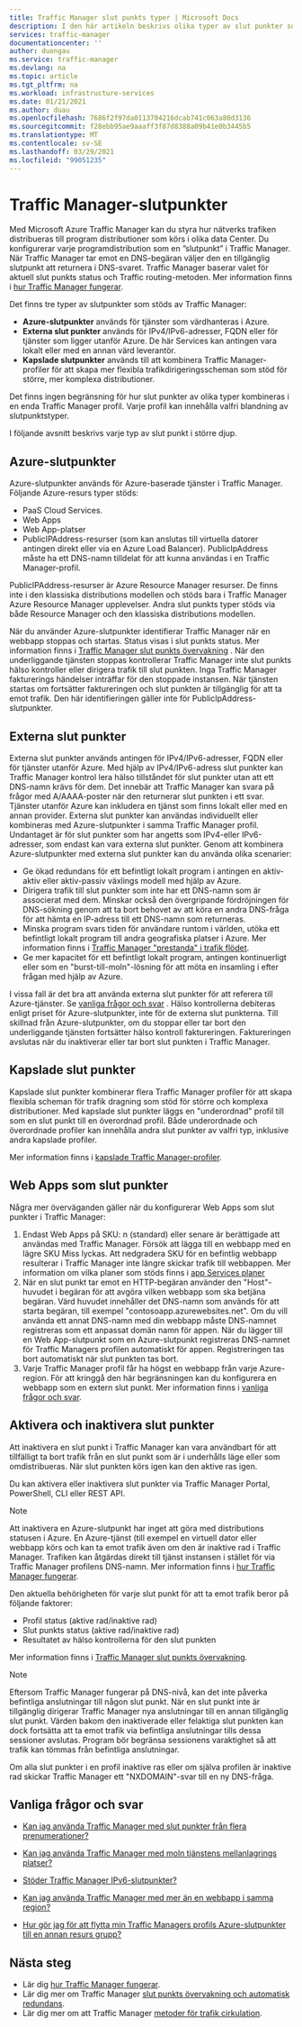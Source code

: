 ```yaml
---
title: Traffic Manager slut punkts typer | Microsoft Docs
description: I den här artikeln beskrivs olika typer av slut punkter som kan användas med Azure Traffic Manager
services: traffic-manager
documentationcenter: ''
author: duongau
ms.service: traffic-manager
ms.devlang: na
ms.topic: article
ms.tgt_pltfrm: na
ms.workload: infrastructure-services
ms.date: 01/21/2021
ms.author: duau
ms.openlocfilehash: 7686f2f97da0113704216dcab741c063a80d3136
ms.sourcegitcommit: f28ebb95ae9aaaff3f87d8388a09b41e0b3445b5
ms.translationtype: MT
ms.contentlocale: sv-SE
ms.lasthandoff: 03/29/2021
ms.locfileid: "99051235"
---
```

# <a name="traffic-manager-endpoints"></a>Traffic Manager-slutpunkter

Med Microsoft Azure Traffic Manager kan du styra hur nätverks trafiken distribueras till program distributioner som körs i olika data Center. Du konfigurerar varje programdistribution som en ”slutpunkt” i Traffic Manager. När Traffic Manager tar emot en DNS-begäran väljer den en tillgänglig slutpunkt att returnera i DNS-svaret. Traffic Manager baserar valet för aktuell slut punkts status och Traffic routing-metoden. Mer information finns i [hur Traffic Manager fungerar](traffic-manager-how-it-works.md).

Det finns tre typer av slutpunkter som stöds av Traffic Manager:

* **Azure-slutpunkter** används för tjänster som värdhanteras i Azure.
* **Externa slut punkter** används för IPv4/IPv6-adresser, FQDN eller för tjänster som ligger utanför Azure. De här Services kan antingen vara lokalt eller med en annan värd leverantör.
* **Kapslade slutpunkter** används till att kombinera Traffic Manager-profiler för att skapa mer flexibla trafikdirigeringsscheman som stöd för större, mer komplexa distributioner.

Det finns ingen begränsning för hur slut punkter av olika typer kombineras i en enda Traffic Manager profil. Varje profil kan innehålla valfri blandning av slutpunktstyper.

I följande avsnitt beskrivs varje typ av slut punkt i större djup.

## <a name="azure-endpoints"></a>Azure-slutpunkter

Azure-slutpunkter används för Azure-baserade tjänster i Traffic Manager. Följande Azure-resurs typer stöds:

* PaaS Cloud Services.
* Web Apps
* Web App-platser
* PublicIPAddress-resurser (som kan anslutas till virtuella datorer antingen direkt eller via en Azure Load Balancer). PublicIpAddress måste ha ett DNS-namn tilldelat för att kunna användas i en Traffic Manager-profil.

PublicIPAddress-resurser är Azure Resource Manager resurser. De finns inte i den klassiska distributions modellen och stöds bara i Traffic Manager Azure Resource Manager upplevelser. Andra slut punkts typer stöds via både Resource Manager och den klassiska distributions modellen.

När du använder Azure-slutpunkter identifierar Traffic Manager när en webbapp stoppas och startas. Status visas i slut punkts status. Mer information finns i [Traffic Manager slut punkts övervakning](traffic-manager-monitoring.md#endpoint-and-profile-status) . När den underliggande tjänsten stoppas kontrollerar Traffic Manager inte slut punkts hälso kontroller eller dirigera trafik till slut punkten. Inga Traffic Manager fakturerings händelser inträffar för den stoppade instansen. När tjänsten startas om fortsätter faktureringen och slut punkten är tillgänglig för att ta emot trafik. Den här identifieringen gäller inte för PublicIpAddress-slutpunkter.

## <a name="external-endpoints"></a>Externa slut punkter

Externa slut punkter används antingen för IPv4/IPv6-adresser, FQDN eller för tjänster utanför Azure. Med hjälp av IPv4/IPv6-adress slut punkter kan Traffic Manager kontrol lera hälso tillståndet för slut punkter utan att ett DNS-namn krävs för dem. Det innebär att Traffic Manager kan svara på frågor med A/AAAA-poster när den returnerar slut punkten i ett svar. Tjänster utanför Azure kan inkludera en tjänst som finns lokalt eller med en annan provider. Externa slut punkter kan användas individuellt eller kombineras med Azure-slutpunkter i samma Traffic Manager profil. Undantaget är för slut punkter som har angetts som IPv4-eller IPv6-adresser, som endast kan vara externa slut punkter. Genom att kombinera Azure-slutpunkter med externa slut punkter kan du använda olika scenarier:

* Ge ökad redundans för ett befintligt lokalt program i antingen en aktiv-aktiv eller aktiv-passiv växlings modell med hjälp av Azure. 
* Dirigera trafik till slut punkter som inte har ett DNS-namn som är associerat med dem. Minskar också den övergripande fördröjningen för DNS-sökning genom att ta bort behovet av att köra en andra DNS-fråga för att hämta en IP-adress till ett DNS-namn som returneras.
* Minska program svars tiden för användare runtom i världen, utöka ett befintligt lokalt program till andra geografiska platser i Azure. Mer information finns i [Traffic Manager "prestanda" i trafik flödet](traffic-manager-routing-methods.md#performance).
* Ge mer kapacitet för ett befintligt lokalt program, antingen kontinuerligt eller som en "burst-till-moln"-lösning för att möta en insamling i efter frågan med hjälp av Azure.

I vissa fall är det bra att använda externa slut punkter för att referera till Azure-tjänster. Se [vanliga frågor och svar](traffic-manager-faqs.md#traffic-manager-endpoints) . Hälso kontrollerna debiteras enligt priset för Azure-slutpunkter, inte för de externa slut punkterna. Till skillnad från Azure-slutpunkter, om du stoppar eller tar bort den underliggande tjänsten fortsätter hälso kontroll faktureringen. Faktureringen avslutas när du inaktiverar eller tar bort slut punkten i Traffic Manager.

## <a name="nested-endpoints"></a>Kapslade slut punkter

Kapslade slut punkter kombinerar flera Traffic Manager profiler för att skapa flexibla scheman för trafik dragning som stöd för större och komplexa distributioner. Med kapslade slut punkter läggs en "underordnad" profil till som en slut punkt till en överordnad profil. Både underordnade och överordnade profiler kan innehålla andra slut punkter av valfri typ, inklusive andra kapslade profiler. 

Mer information finns i [kapslade Traffic Manager-profiler](traffic-manager-nested-profiles.md).

## <a name="web-apps-as-endpoints"></a>Web Apps som slut punkter

Några mer överväganden gäller när du konfigurerar Web Apps som slut punkter i Traffic Manager:

1. Endast Web Apps på SKU: n (standard) eller senare är berättigade att användas med Traffic Manager. Försök att lägga till en webbapp med en lägre SKU Miss lyckas. Att nedgradera SKU för en befintlig webbapp resulterar i Traffic Manager inte längre skickar trafik till webbappen. Mer information om vilka planer som stöds finns i [app Services planer](https://azure.microsoft.com/pricing/details/app-service/plans/)
2. När en slut punkt tar emot en HTTP-begäran använder den "Host"-huvudet i begäran för att avgöra vilken webbapp som ska betjäna begäran. Värd huvudet innehåller det DNS-namn som används för att starta begäran, till exempel "contosoapp.azurewebsites.net". Om du vill använda ett annat DNS-namn med din webbapp måste DNS-namnet registreras som ett anpassat domän namn för appen. När du lägger till en Web App-slutpunkt som en Azure-slutpunkt registreras DNS-namnet för Traffic Managers profilen automatiskt för appen. Registreringen tas bort automatiskt när slut punkten tas bort.
3. Varje Traffic Manager profil får ha högst en webbapp från varje Azure-region. För att kringgå den här begränsningen kan du konfigurera en webbapp som en extern slut punkt. Mer information finns i [vanliga frågor och svar](traffic-manager-faqs.md#traffic-manager-endpoints).

## <a name="enabling-and-disabling-endpoints"></a>Aktivera och inaktivera slut punkter

Att inaktivera en slut punkt i Traffic Manager kan vara användbart för att tillfälligt ta bort trafik från en slut punkt som är i underhålls läge eller som omdistribueras. När slut punkten körs igen kan den aktive ras igen.

Du kan aktivera eller inaktivera slut punkter via Traffic Manager Portal, PowerShell, CLI eller REST API.

> [!NOTE]
> Att inaktivera en Azure-slutpunkt har inget att göra med distributions statusen i Azure. En Azure-tjänst (till exempel en virtuell dator eller webbapp körs och kan ta emot trafik även om den är inaktive rad i Traffic Manager. Trafiken kan åtgärdas direkt till tjänst instansen i stället för via Traffic Manager profilens DNS-namn. Mer information finns i [hur Traffic Manager fungerar](traffic-manager-how-it-works.md).

Den aktuella behörigheten för varje slut punkt för att ta emot trafik beror på följande faktorer:

* Profil status (aktive rad/inaktive rad)
* Slut punkts status (aktive rad/inaktive rad)
* Resultatet av hälso kontrollerna för den slut punkten

Mer information finns i [Traffic Manager slut punkts övervakning](traffic-manager-monitoring.md#endpoint-and-profile-status).

> [!NOTE]
> Eftersom Traffic Manager fungerar på DNS-nivå, kan det inte påverka befintliga anslutningar till någon slut punkt. När en slut punkt inte är tillgänglig dirigerar Traffic Manager nya anslutningar till en annan tillgänglig slut punkt. Värden bakom den inaktiverade eller felaktiga slut punkten kan dock fortsätta att ta emot trafik via befintliga anslutningar tills dessa sessioner avslutas. Program bör begränsa sessionens varaktighet så att trafik kan tömmas från befintliga anslutningar.

Om alla slut punkter i en profil inaktive ras eller om själva profilen är inaktive rad skickar Traffic Manager ett "NXDOMAIN"-svar till en ny DNS-fråga.

## <a name="faqs"></a>Vanliga frågor och svar

* [Kan jag använda Traffic Manager med slut punkter från flera prenumerationer?](./traffic-manager-faqs.md#can-i-use-traffic-manager-with-endpoints-from-multiple-subscriptions)

* [Kan jag använda Traffic Manager med moln tjänstens mellanlagrings platser?](./traffic-manager-faqs.md#can-i-use-traffic-manager-with-cloud-service-staging-slots)

* [Stöder Traffic Manager IPv6-slutpunkter?](./traffic-manager-faqs.md#does-traffic-manager-support-ipv6-endpoints)

* [Kan jag använda Traffic Manager med mer än en webbapp i samma region?](./traffic-manager-faqs.md#can-i-use-traffic-manager-with-more-than-one-web-app-in-the-same-region)

* [Hur gör jag för att flytta min Traffic Managers profils Azure-slutpunkter till en annan resurs grupp?](./traffic-manager-faqs.md#how-do-i-move-my-traffic-manager-profiles-azure-endpoints-to-a-different-resource-group-or-subscription)

## <a name="next-steps"></a>Nästa steg

* Lär dig [hur Traffic Manager fungerar](traffic-manager-how-it-works.md).
* Lär dig mer om Traffic Manager [slut punkts övervakning och automatisk redundans](traffic-manager-monitoring.md).
* Lär dig mer om att Traffic Manager [metoder för trafik cirkulation](traffic-manager-routing-methods.md).